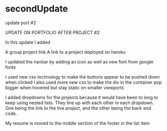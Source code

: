 # secondUpdate
update port #2


UPDATE ON PORTFOLIO AFTER PROJECT #2

In this update I added

A group project link
A link to a project deployed on heroku 


I updated the navbar by adding an icon as well as new font from google fonts

I used new css technology to make the buttons appear to be pushed down when clicked
I also used more new css to make the div in the container pop bigger when hovered but stay static on smaller viewports

I added dropdowns for the projects because it would have been to long to keep using nested lists. They line up with each other in each dropdown. One being the link to the live project, and the other being the back end code. 


My resume is moved to the middle section of the footer in the list item 